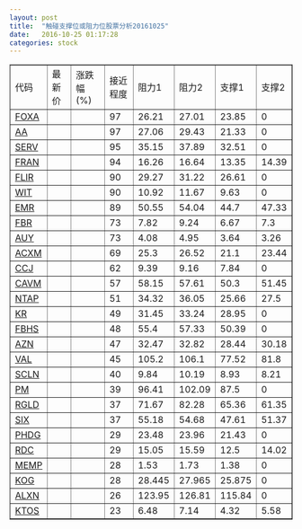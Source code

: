```yaml
---
layout: post
title:  "触碰支撑位或阻力位股票分析20161025"
date:   2016-10-25 01:17:28
categories: stock
---
```

<script type="text/javascript">
var stockList = []
stockList.push('gb_foxa');
stockList.push('gb_aa');
stockList.push('gb_serv');
stockList.push('gb_fran');
stockList.push('gb_flir');
stockList.push('gb_wit');
stockList.push('gb_emr');
stockList.push('gb_fbr');
stockList.push('gb_auy');
stockList.push('gb_acxm');
stockList.push('gb_ccj');
stockList.push('gb_cavm');
stockList.push('gb_ntap');
stockList.push('gb_kr');
stockList.push('gb_fbhs');
stockList.push('gb_azn');
stockList.push('gb_val');
stockList.push('gb_scln');
stockList.push('gb_pm');
stockList.push('gb_rgld');
stockList.push('gb_six');
stockList.push('gb_phdg');
stockList.push('gb_rdc');
stockList.push('gb_memp');
stockList.push('gb_kog');
stockList.push('gb_alxn');
stockList.push('gb_ktos');
</script>
<table border="1">
 <tr>
 <td>代码</td>
 <td>最新价</td>
 <td>涨跌幅(%)</td>
 <td>接近程度</td>
 <td>阻力1</td>
 <td>阻力2</td>
 <td>支撑1</td>
 <td>支撑2</td>
</tr>
  <tr id="foxa" class="red">
  <td><a href="http://stock.finance.sina.com.cn/usstock/quotes/FOXA.html" target="_blank">FOXA</a></td><td></td><td></td><td>97</td><td>26.21</td><td>27.01</td><td>23.85</td><td>0</td></tr>
  <tr id="aa" class="red">
  <td><a href="http://stock.finance.sina.com.cn/usstock/quotes/AA.html" target="_blank">AA</a></td><td></td><td></td><td>97</td><td>27.06</td><td>29.43</td><td>21.33</td><td>0</td></tr>
  <tr id="serv" class="red">
  <td><a href="http://stock.finance.sina.com.cn/usstock/quotes/SERV.html" target="_blank">SERV</a></td><td></td><td></td><td>95</td><td>35.15</td><td>37.89</td><td>32.51</td><td>0</td></tr>
  <tr id="fran" class="red">
  <td><a href="http://stock.finance.sina.com.cn/usstock/quotes/FRAN.html" target="_blank">FRAN</a></td><td></td><td></td><td>94</td><td>16.26</td><td>16.64</td><td>13.35</td><td>14.39</td></tr>
  <tr id="flir" class="red">
  <td><a href="http://stock.finance.sina.com.cn/usstock/quotes/FLIR.html" target="_blank">FLIR</a></td><td></td><td></td><td>90</td><td>29.27</td><td>31.22</td><td>26.61</td><td>0</td></tr>
  <tr id="wit" class="green">
  <td><a href="http://stock.finance.sina.com.cn/usstock/quotes/WIT.html" target="_blank">WIT</a></td><td></td><td></td><td>90</td><td>10.92</td><td>11.67</td><td>9.63</td><td>0</td></tr>
  <tr id="emr" class="red">
  <td><a href="http://stock.finance.sina.com.cn/usstock/quotes/EMR.html" target="_blank">EMR</a></td><td></td><td></td><td>89</td><td>50.55</td><td>54.04</td><td>44.7</td><td>47.33</td></tr>
  <tr id="fbr" class="green">
  <td><a href="http://stock.finance.sina.com.cn/usstock/quotes/FBR.html" target="_blank">FBR</a></td><td></td><td></td><td>73</td><td>7.82</td><td>9.24</td><td>6.67</td><td>7.3</td></tr>
  <tr id="auy" class="green">
  <td><a href="http://stock.finance.sina.com.cn/usstock/quotes/AUY.html" target="_blank">AUY</a></td><td></td><td></td><td>73</td><td>4.08</td><td>4.95</td><td>3.64</td><td>3.26</td></tr>
  <tr id="acxm" class="red">
  <td><a href="http://stock.finance.sina.com.cn/usstock/quotes/ACXM.html" target="_blank">ACXM</a></td><td></td><td></td><td>69</td><td>25.3</td><td>26.52</td><td>21.1</td><td>23.44</td></tr>
  <tr id="ccj" class="green">
  <td><a href="http://stock.finance.sina.com.cn/usstock/quotes/CCJ.html" target="_blank">CCJ</a></td><td></td><td></td><td>62</td><td>9.39</td><td>9.16</td><td>7.84</td><td>0</td></tr>
  <tr id="cavm" class="red">
  <td><a href="http://stock.finance.sina.com.cn/usstock/quotes/CAVM.html" target="_blank">CAVM</a></td><td></td><td></td><td>57</td><td>58.15</td><td>57.61</td><td>50.3</td><td>51.45</td></tr>
  <tr id="ntap" class="red">
  <td><a href="http://stock.finance.sina.com.cn/usstock/quotes/NTAP.html" target="_blank">NTAP</a></td><td></td><td></td><td>51</td><td>34.32</td><td>36.05</td><td>25.66</td><td>27.5</td></tr>
  <tr id="kr" class="red">
  <td><a href="http://stock.finance.sina.com.cn/usstock/quotes/KR.html" target="_blank">KR</a></td><td></td><td></td><td>49</td><td>31.45</td><td>33.24</td><td>28.95</td><td>0</td></tr>
  <tr id="fbhs" class="red">
  <td><a href="http://stock.finance.sina.com.cn/usstock/quotes/FBHS.html" target="_blank">FBHS</a></td><td></td><td></td><td>48</td><td>55.4</td><td>57.33</td><td>50.39</td><td>0</td></tr>
  <tr id="azn" class="green">
  <td><a href="http://stock.finance.sina.com.cn/usstock/quotes/AZN.html" target="_blank">AZN</a></td><td></td><td></td><td>47</td><td>32.47</td><td>32.82</td><td>28.44</td><td>30.18</td></tr>
  <tr id="val" class="green">
  <td><a href="http://stock.finance.sina.com.cn/usstock/quotes/VAL.html" target="_blank">VAL</a></td><td></td><td></td><td>45</td><td>105.2</td><td>106.1</td><td>77.52</td><td>81.8</td></tr>
  <tr id="scln" class="green">
  <td><a href="http://stock.finance.sina.com.cn/usstock/quotes/SCLN.html" target="_blank">SCLN</a></td><td></td><td></td><td>40</td><td>9.84</td><td>10.19</td><td>8.93</td><td>8.21</td></tr>
  <tr id="pm" class="green">
  <td><a href="http://stock.finance.sina.com.cn/usstock/quotes/PM.html" target="_blank">PM</a></td><td></td><td></td><td>39</td><td>96.41</td><td>102.09</td><td>87.5</td><td>0</td></tr>
  <tr id="rgld" class="green">
  <td><a href="http://stock.finance.sina.com.cn/usstock/quotes/RGLD.html" target="_blank">RGLD</a></td><td></td><td></td><td>37</td><td>71.67</td><td>82.28</td><td>65.36</td><td>61.35</td></tr>
  <tr id="six" class="green">
  <td><a href="http://stock.finance.sina.com.cn/usstock/quotes/SIX.html" target="_blank">SIX</a></td><td></td><td></td><td>37</td><td>55.18</td><td>54.68</td><td>47.61</td><td>51.37</td></tr>
  <tr id="phdg" class="green">
  <td><a href="http://stock.finance.sina.com.cn/usstock/quotes/PHDG.html" target="_blank">PHDG</a></td><td></td><td></td><td>29</td><td>23.48</td><td>23.96</td><td>21.43</td><td>0</td></tr>
  <tr id="rdc" class="green">
  <td><a href="http://stock.finance.sina.com.cn/usstock/quotes/RDC.html" target="_blank">RDC</a></td><td></td><td></td><td>29</td><td>15.05</td><td>15.59</td><td>12.5</td><td>14.02</td></tr>
  <tr id="memp" class="green">
  <td><a href="http://stock.finance.sina.com.cn/usstock/quotes/MEMP.html" target="_blank">MEMP</a></td><td></td><td></td><td>28</td><td>1.53</td><td>1.73</td><td>1.38</td><td>0</td></tr>
  <tr id="kog" class="green">
  <td><a href="http://stock.finance.sina.com.cn/usstock/quotes/KOG.html" target="_blank">KOG</a></td><td></td><td></td><td>28</td><td>28.445</td><td>27.965</td><td>25.875</td><td>0</td></tr>
  <tr id="alxn" class="red">
  <td><a href="http://stock.finance.sina.com.cn/usstock/quotes/ALXN.html" target="_blank">ALXN</a></td><td></td><td></td><td>26</td><td>123.95</td><td>126.81</td><td>115.84</td><td>0</td></tr>
  <tr id="ktos" class="red">
  <td><a href="http://stock.finance.sina.com.cn/usstock/quotes/KTOS.html" target="_blank">KTOS</a></td><td></td><td></td><td>23</td><td>6.48</td><td>7.14</td><td>4.32</td><td>5.58</td></tr>
</table>
